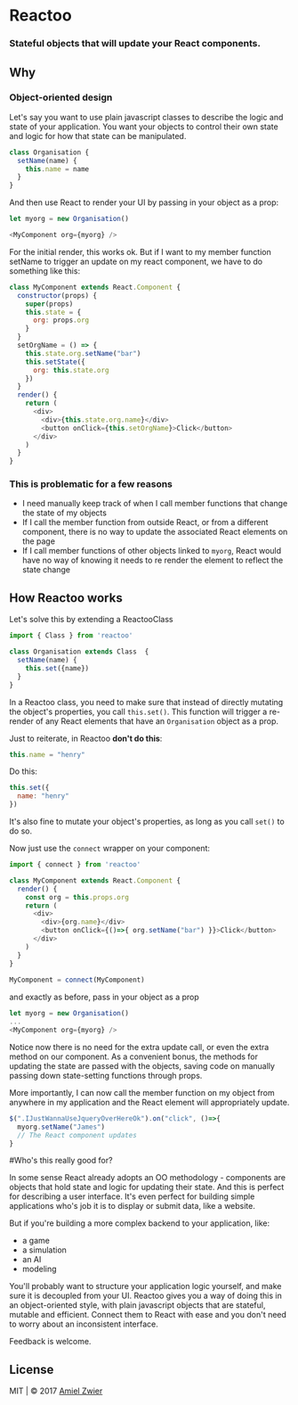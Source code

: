# Reactoo

### Stateful objects that will update your React components.

## Why

### Object-oriented design
Let's say you want to use plain javascript classes to describe the logic and state of your application. You want your objects to control their own state and logic for how that state can be manipulated.
	
```javascript
class Organisation {
  setName(name) {
    this.name = name
  }
}
```
	
And then use React to render your UI by passing in your object as a prop:

```javascript
let myorg = new Organisation()

<MyComponent org={myorg} />	
```

For the initial render, this works ok. But if I want to my member function setName to trigger an update on my react component, we have to do something like this:

```javascript
class MyComponent extends React.Component {
  constructor(props) {
    super(props)
    this.state = {
      org: props.org
    }
  }
  setOrgName = () => {
    this.state.org.setName("bar")
    this.setState({
      org: this.state.org
    })
  }
  render() {
	return (
	  <div>
		<div>{this.state.org.name}</div>
		<button onClick={this.setOrgName}>Click</button>
	  </div>
	)
  }
}
```

### This is problematic for a few reasons

* I need manually keep track of when I call member functions that change the state of my objects
* If I call the member function from outside React, or from a different component, there is no way to update the associated React elements on the page
* If I call member functions of other objects linked to ```myorg```, React would have no way of knowing it needs to re render the element to reflect the state change

## How Reactoo works
Let's solve this by extending a ReactooClass

```javascript
import { Class } from 'reactoo'

class Organisation extends Class  {
  setName(name) { 
    this.set({name}) 
  }
}
```	

In a Reactoo class, you need to make sure that instead of directly mutating the object's properties, you call ```this.set()```. This function will trigger a re-render of any React elements that have an ```Organisation``` object as a prop.

Just to reiterate, in Reactoo **don't do this**: 

```javascript
this.name = "henry"
```

Do this:

```javascript
this.set({ 
  name: "henry"
})
``` 
 
 
It's also fine to mutate your object's properties, as long as you call ```set()``` to do so.

Now just use the ```connect``` wrapper on your component:

```javascript
import { connect } from 'reactoo'

class MyComponent extends React.Component {
  render() {
    const org = this.props.org
    return (
      <div>
        <div>{org.name}</div>
        <button onClick={()=>{ org.setName("bar") }}>Click</button>
      </div>
    )
  }
}
	
MyComponent = connect(MyComponent)
```

and exactly as before, pass in your object as a prop

```javascript
let myorg = new Organisation()
...
<MyComponent org={myorg} /> 
```

Notice now there is no need for the extra update call, or even the extra method on our component. As a convenient bonus, the methods for updating the state are passed with the objects, saving code on manually passing down state-setting functions through props.

More importantly, I can now call the member function on my object from anywhere in my application and the React element will appropriately update.

```javascript
$(".IJustWannaUseJqueryOverHereOk").on("click", ()=>{
  myorg.setName("James")
  // The React component updates
}	

```
#Who's this really good for?

In some sense React already adopts an OO methodology - components are objects that hold state and logic for updating their state. And this is perfect for describing a user interface. It's even perfect for building simple applications who's job it is to display or submit data, like a website.

But if you're building a more complex backend to your application, like:

* a game
* a simulation
* an AI
* modeling

You'll probably want to structure your application logic yourself, and make sure it is decoupled from your UI. Reactoo gives you a way of doing this in an object-oriented style, with plain javascript objects that are stateful, mutable and efficient. Connect them to React with ease and you don't need to worry about an inconsistent interface.

Feedback is welcome.

 

## License

MIT | © 2017 [Amiel Zwier](http://amielzwier.com)
	